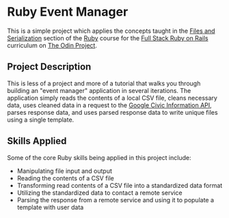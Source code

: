 # Ruby Event Manager

This is a simple project which applies the concepts taught in the [Files and Serialization](https://www.theodinproject.com/lessons/ruby-files-and-serialization) section of the [Ruby](https://www.theodinproject.com/paths/full-stack-ruby-on-rails/courses/ruby) course for the [Full Stack Ruby on Rails](https://www.theodinproject.com/paths/full-stack-ruby-on-rails) curriculum on [The Odin Project](https://www.theodinproject.com/).

## Project Description
This is less of a project and more of a tutorial that walks you through building an "event manager" application in several iterations. The application simply reads the contents of a local CSV file, cleans necessary data, uses cleaned data in a request to the [Google Civic Information API](https://developers.google.com/civic-information), parses response data, and uses parsed response data to write unique files using a single template.

## Skills Applied
Some of the core Ruby skills being applied in this project include:
* Manipulating file input and output
* Reading the contents of a CSV file
* Transforming read contents of a CSV file into a standardized data format
* Utilizing the standardized data to contact a remote service
* Parsing the response from a remote service and using it to populate a template with user data
